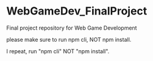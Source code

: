 # WebGameDev\_FinalProject

Final project repository for Web Game Development



please make sure to run npm cli, NOT npm install.

I repeat, run "npm cli" NOT "npm install".

